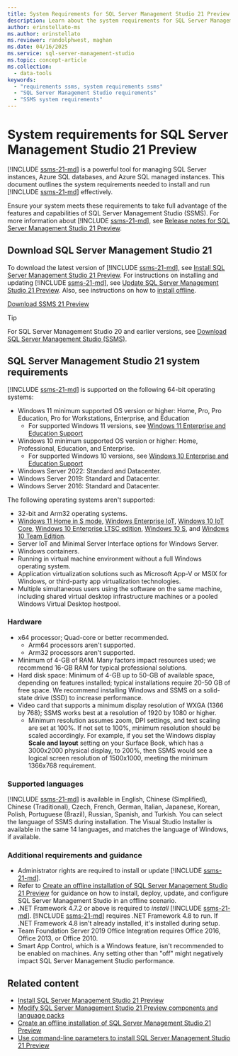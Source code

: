 ```yaml
---
title: System Requirements for SQL Server Management Studio 21 Preview
description: Learn about the system requirements for SQL Server Management Studio (SSMS) on Windows.
author: erinstellato-ms
ms.author: erinstellato
ms.reviewer: randolphwest, maghan
ms.date: 04/16/2025
ms.service: sql-server-management-studio
ms.topic: concept-article
ms.collection:
  - data-tools
keywords:
  - "requirements ssms, system requirements ssms"
  - "SQL Server Management Studio requirements"
  - "SSMS system requirements"
---
```

# System requirements for SQL Server Management Studio 21 Preview

[!INCLUDE [ssms-21-md](../includes/ssms-21-md.md)] is a powerful tool for managing SQL Server instances, Azure SQL databases, and Azure SQL managed instances. This document outlines the system requirements needed to install and run [!INCLUDE [ssms-21-md](../includes/ssms-21-md.md)] effectively.

Ensure your system meets these requirements to take full advantage of the features and capabilities of SQL Server Management Studio (SSMS). For more information about [!INCLUDE [ssms-21-md](../includes/ssms-21-md.md)], see [Release notes for SQL Server Management Studio 21 Preview](release-notes-21.md).

## Download SQL Server Management Studio 21

To download the latest version of [!INCLUDE [ssms-21-md](../includes/ssms-21-md.md)], see [Install SQL Server Management Studio 21 Preview](../install/install.md). For instructions on installing and updating [!INCLUDE [ssms-21-md](../includes/ssms-21-md.md)], see [Update SQL Server Management Studio 21 Preview](../install/update.md). Also, see instructions on how to [install offline](../install/create-offline.md).

[Download SSMS 21 Preview](https://aka.ms/ssms/21/preview/vs_SSMS.exe)

> [!TIP]  
> For SQL Server Management Studio 20 and earlier versions, see [Download SQL Server Management Studio (SSMS)](../download-sql-server-management-studio-ssms.md).

## SQL Server Management Studio 21 system requirements

[!INCLUDE [ssms-21-md](../includes/ssms-21-md.md)] is supported on the following 64-bit operating systems:

- Windows 11 minimum supported OS version or higher: Home, Pro, Pro Education, Pro for Workstations, Enterprise, and Education
  - For supported Windows 11 versions, see [Windows 11 Enterprise and Education Support](/lifecycle/products/windows-11-enterprise-and-education)
- Windows 10 minimum supported OS version or higher: Home, Professional, Education, and Enterprise.
  - For supported Windows 10 versions, see [Windows 10 Enterprise and Education Support](/lifecycle/products/windows-10-enterprise-and-education)
- Windows Server 2022: Standard and Datacenter.
- Windows Server 2019: Standard and Datacenter.
- Windows Server 2016: Standard and Datacenter.

The following operating systems aren't supported:

- 32-bit and Arm32 operating systems.
- [Windows 11 Home in S mode](https://support.microsoft.com/windows/windows-10-and-windows-11-in-s-mode-faq-851057d6-1ee9-b9e5-c30b-93baebeebc85#WindowsVersion=Windows_11), [Windows Enterprise IoT](/windows/iot/product-family/windows-iot), [Windows 10 IoT Core](/windows/iot-core/windows-iot), [Windows 10 Enterprise LTSC edition](/windows/deployment/update/waas-overview), [Windows 10 S](https://support.microsoft.com/windows/windows-10-and-windows-11-in-s-mode-faq-851057d6-1ee9-b9e5-c30b-93baebeebc85), and [Windows 10 Team Edition](/surface-hub).
- Server IoT and Minimal Server Interface options for Windows Server.
- Windows containers.
- Running in virtual machine environment without a full Windows operating system.
- Application virtualization solutions such as Microsoft App-V or MSIX for Windows, or third-party app virtualization technologies.
- Multiple simultaneous users using the software on the same machine, including shared virtual desktop infrastructure machines or a pooled Windows Virtual Desktop hostpool.

### Hardware

- x64 processor; Quad-core or better recommended.
  - Arm64 processors aren't supported.
  - Arm32 processors aren't supported.
- Minimum of 4-GB of RAM. Many factors impact resources used; we recommend 16-GB RAM for typical professional solutions.
- Hard disk space: Minimum of 4-GB up to 50-GB of available space, depending on features installed; typical installations require 20-50 GB of free space. We recommend installing Windows and SSMS on a solid-state drive (SSD) to increase performance.
- Video card that supports a minimum display resolution of WXGA (1366 by 768); SSMS works best at a resolution of 1920 by 1080 or higher.
  - Minimum resolution assumes zoom, DPI settings, and text scaling are set at 100%. If not set to 100%, minimum resolution should be scaled accordingly. For example, if you set the Windows display **Scale and layout** setting on your Surface Book, which has a 3000x2000 physical display, to 200%, then SSMS would see a logical screen resolution of 1500x1000, meeting the minimum 1366x768 requirement.

### Supported languages

[!INCLUDE [ssms-21-md](../includes/ssms-21-md.md)] is available in English, Chinese (Simplified), Chinese (Traditional), Czech, French, German, Italian, Japanese, Korean, Polish, Portuguese (Brazil), Russian, Spanish, and Turkish. You can select the language of SSMS during installation. The Visual Studio Installer is available in the same 14 languages, and matches the language of Windows, if available.

### Additional requirements and guidance

- Administrator rights are required to install or update [!INCLUDE [ssms-21-md](../includes/ssms-21-md.md)].
- Refer to [Create an offline installation of SQL Server Management Studio 21 Preview](../install/create-offline.md) for guidance on how to install, deploy, update, and configure SQL Server Management Studio in an offline scenario.
- .NET Framework 4.7.2 or above is required to *install* [!INCLUDE [ssms-21-md](../includes/ssms-21-md.md)]. [!INCLUDE [ssms-21-md](../includes/ssms-21-md.md)] requires .NET Framework 4.8 to run. If .NET Framework 4.8 isn't already installed, it's installed during setup.
- Team Foundation Server 2019 Office Integration requires Office 2016, Office 2013, or Office 2010.
- Smart App Control, which is a Windows feature, isn't recommended to be enabled on machines. Any setting other than "off" might negatively impact SQL Server Management Studio performance.

## Related content

- [Install SQL Server Management Studio 21 Preview](../install/install.md)
- [Modify SQL Server Management Studio 21 Preview components and language packs](../install/modify.md)
- [Create an offline installation of SQL Server Management Studio 21 Preview](../install/create-offline.md)
- [Use command-line parameters to install SQL Server Management Studio 21 Preview](../install/command-line-parameters.md)

